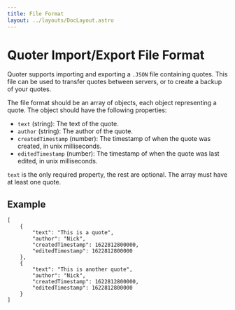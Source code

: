 ```yaml
---
title: File Format
layout: ../layouts/DocLayout.astro
---
```


# Quoter Import/Export File Format

Quoter supports importing and exporting a `.JSON` file containing quotes. This file can be used to transfer quotes between servers, or to create a backup of your quotes.

The file format should be an array of objects, each object representing a quote. The object should have the following properties:

-   `text` (string): The text of the quote.
-   `author` (string): The author of the quote.
-   `createdTimestamp` (number): The timestamp of when the quote was created, in unix milliseconds.
-   `editedTimestamp` (number): The timestamp of when the quote was last edited, in unix milliseconds.

`text` is the only required property, the rest are optional. The array must have at least one quote.

## Example

```
[
    {
        "text": "This is a quote",
        "author": "Nick",
        "createdTimestamp": 1622812800000,
        "editedTimestamp": 1622812800000
    },
    {
        "text": "This is another quote",
        "author": "Nick",
        "createdTimestamp": 1622812800000,
        "editedTimestamp": 1622812800000
    }
]
```
